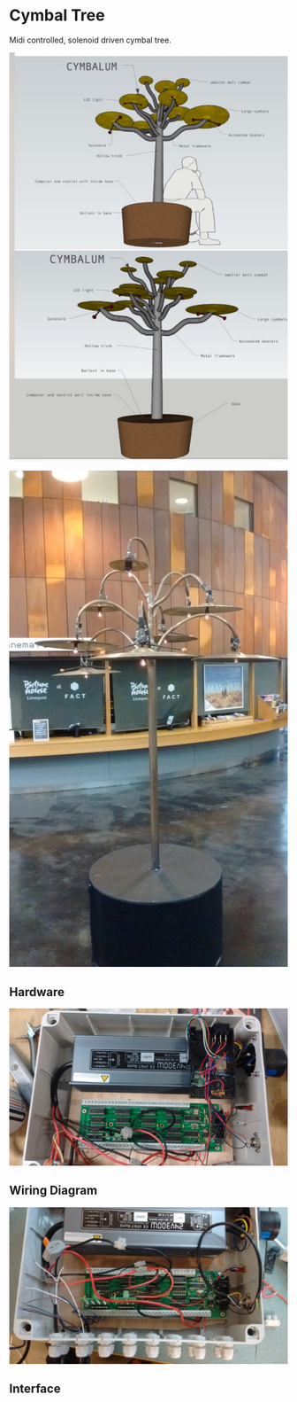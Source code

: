 # Cymbal Tree

Midi controlled, solenoid driven cymbal tree.

![](Images/concept.jpg)

![](Images/fact_install.jpg)

## Hardware

![](Images/midi_brain.jpg)

## Wiring Diagram

![](Images/brain_outputs.jpg)

## Interface

